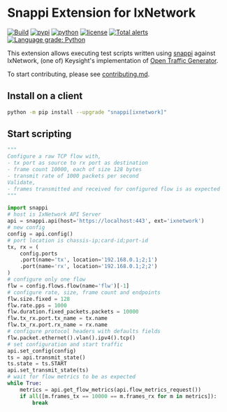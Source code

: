 # Snappi Extension for IxNetwork
[![Build](https://github.com/open-traffic-generator/ixnetwork/workflows/Build/badge.svg)](https://github.com/open-traffic-generator/ixnetwork/actions)
[![pypi](https://img.shields.io/pypi/v/snappi_ixnetwork.svg)](https://pypi.org/project/snappi_ixnetwork)
[![python](https://img.shields.io/pypi/pyversions/snappi_ixnetwork.svg)](https://pypi.python.org/pypi/snappi_ixnetwork)
[![license](https://img.shields.io/badge/license-MIT-green.svg)](https://en.wikipedia.org/wiki/MIT_License)
[![Total alerts](https://img.shields.io/lgtm/alerts/g/open-traffic-generator/ixnetwork.svg?logo=lgtm&logoWidth=18)](https://lgtm.com/projects/g/open-traffic-generator/ixnetwork/alerts/)
[![Language grade: Python](https://img.shields.io/lgtm/grade/python/g/open-traffic-generator/ixnetwork.svg?logo=lgtm&logoWidth=18)](https://lgtm.com/projects/g/open-traffic-generator/ixnetwork/context:python)

This extension allows executing test scripts written using [snappi](https://github.com/open-traffic-generator/snappi) against  
IxNetwork, (one of) Keysight's implementation of [Open Traffic Generator](https://github.com/open-traffic-generator/models/releases).

To start contributing, please see [contributing.md](contributing.md).

## Install on a client

```sh
python -m pip install --upgrade "snappi[ixnetwork]"
```

## Start scripting

```python
"""
Configure a raw TCP flow with,
- tx port as source to rx port as destination
- frame count 10000, each of size 128 bytes
- transmit rate of 1000 packets per second
Validate,
- frames transmitted and received for configured flow is as expected
"""

import snappi
# host is IxNetwork API Server
api = snappi.api(host='https://localhost:443', ext='ixnetwork')
# new config
config = api.config()
# port location is chassis-ip;card-id;port-id
tx, rx = (
    config.ports
    .port(name='tx', location='192.168.0.1;2;1')
    .port(name='rx', location='192.168.0.1;2;2')
)
# configure only one flow
flw = config.flows.flow(name='flw')[-1]
# configure rate, size, frame count and endpoints
flw.size.fixed = 128
flw.rate.pps = 1000
flw.duration.fixed_packets.packets = 10000
flw.tx_rx.port.tx_name = tx.name
flw.tx_rx.port.rx_name = rx.name
# configure protocol headers with defaults fields
flw.packet.ethernet().vlan().ipv4().tcp()
# set configuration and start traffic
api.set_config(config)
ts = api.transmit_state()
ts.state = ts.START
api.set_transmit_state(ts)
# wait for flow metrics to be as expected
while True:
    metrics = api.get_flow_metrics(api.flow_metrics_request())
    if all([m.frames_tx == 10000 == m.frames_rx for m in metrics]):
        break
```
